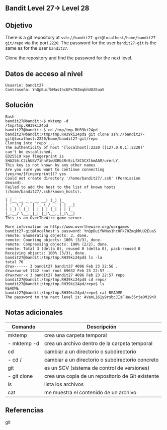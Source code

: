 ## Bandit Level 27→ Level 28

## Objetivo

There is a git repository at `ssh://bandit27-git@localhost/home/bandit27-git/repo` via the port `2220`. The password for the user `bandit27-git` is the same as for the user `bandit27`.

Clone the repository and find the password for the next level.
## Datos de acceso al nivel

```
Usuario: bandit27
Contraseña: YnQpBuifNMas1hcUFk70ZmqkhUU2EuaS
```
## Solución
```
Bash
bandit27@bandit:~$ mktemp -d
/tmp/tmp.RH39ki24pd
bandit27@bandit:~$ cd /tmp/tmp.RH39ki24pd
bandit27@bandit:/tmp/tmp.RH39ki24pd$ git clone ssh://bandit27-
git@localhost:2220/home/bandit27-git/repo
Cloning into 'repo'...
The authenticity of host '[localhost]:2220 ([127.0.0.1]:2220)'
can't be established.
ED25519 key fingerprint is
SHA256:C2ihUBV7ihnV1wUXRb4RrEcLfXC5CXlhmAAM/urerLY.
This key is not known by any other names
Are you sure you want to continue connecting
(yes/no/[fingerprint])? yes
Could not create directory '/home/bandit27/.ssh' (Permission
denied).
Failed to add the host to the list of known hosts
(/home/bandit27/.ssh/known_hosts).
_ _ _ _
| |__ __ _ _ __ __| (_) |_
| '_ \ / _` | '_ \ / _` | | __|
| |_) | (_| | | | | (_| | | |_
|_.__/ \__,_|_| |_|\__,_|_|\__|
This is an OverTheWire game server.

More information on http://www.overthewire.org/wargames
bandit27-git@localhost's password: YnQpBuifNMas1hcUFk70ZmqkhUU2EuaS
remote: Enumerating objects: 3, done.
remote: Counting objects: 100% (3/3), done.
remote: Compressing objects: 100% (2/2), done.
remote: Total 3 (delta 0), reused 0 (delta 0), pack-reused 0
Receiving objects: 100% (3/3), done.
bandit27@bandit:/tmp/tmp.RH39ki24pd$ ls -la
total 76
drwx------ 3 bandit27 bandit27 4096 Feb 23 22:56 .
drwxrwx-wt 1742 root root 69632 Feb 23 22:57 ..
drwxrwxr-x 3 bandit27 bandit27 4096 Feb 23 22:57 repo
bandit27@bandit:/tmp/tmp.RH39ki24pd$ cd repo/
bandit27@bandit:/tmp/tmp.RH39ki24pd/repo$ ls
README
bandit27@bandit:/tmp/tmp.RH39ki24pd/repo$ cat README
The password to the next level is: AVanL161y9rsbcJIsFHuw35rjaOM19nR
```
## Notas adicionales

| Comando | Descripción |
|-----------|-----------|
| mktemp | crea una carpeta temporal|
|- mktemp -d | crea un archivo dentro de la carpeta temporal|
| cd | cambiar a un directorio o subdirectorio|
|- cd / | cambiar a un directorio o subdirectorio concreto|
| git | es un SCV (sistema de control de versiones)|
|- git clone | crea una copia de un repositorio de Git existente|
| ls | lista los archivos|
| cat| me muestra el contenido de un archivo|
## Referencias

git